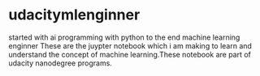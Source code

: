# udacitymlenginner
started with ai programming with python to the end machine learning enginner
These are the juypter notebook which i am making to learn and understand the concept of machine learning.These notebook are part of 
udacity nanodegree programs.
